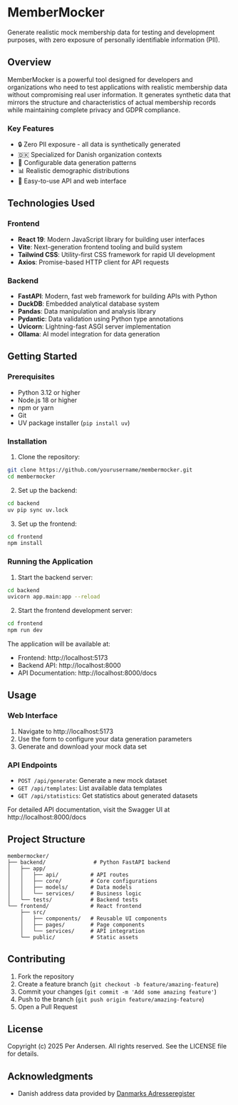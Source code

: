 # MemberMocker

Generate realistic mock membership data for testing and development purposes, with zero exposure of personally identifiable information (PII).

## Overview

MemberMocker is a powerful tool designed for developers and organizations who need to test applications with realistic membership data without compromising real user information. It generates synthetic data that mirrors the structure and characteristics of actual membership records while maintaining complete privacy and GDPR compliance.

### Key Features

- 🔒 Zero PII exposure - all data is synthetically generated
- 🇩🇰 Specialized for Danish organization contexts
- 🎯 Configurable data generation patterns
- 📊 Realistic demographic distributions
- 🚀 Easy-to-use API and web interface

## Technologies Used

### Frontend
- **React 19**: Modern JavaScript library for building user interfaces
- **Vite**: Next-generation frontend tooling and build system
- **Tailwind CSS**: Utility-first CSS framework for rapid UI development
- **Axios**: Promise-based HTTP client for API requests

### Backend
- **FastAPI**: Modern, fast web framework for building APIs with Python
- **DuckDB**: Embedded analytical database system
- **Pandas**: Data manipulation and analysis library
- **Pydantic**: Data validation using Python type annotations
- **Uvicorn**: Lightning-fast ASGI server implementation
- **Ollama**: AI model integration for data generation

## Getting Started

### Prerequisites

- Python 3.12 or higher
- Node.js 18 or higher
- npm or yarn
- Git
- UV package installer (`pip install uv`)

### Installation

1. Clone the repository:
```bash
git clone https://github.com/yourusername/membermocker.git
cd membermocker
```

2. Set up the backend:
```bash
cd backend
uv pip sync uv.lock
```

3. Set up the frontend:
```bash
cd frontend
npm install
```

### Running the Application

1. Start the backend server:
```bash
cd backend
uvicorn app.main:app --reload
```

2. Start the frontend development server:
```bash
cd frontend
npm run dev
```

The application will be available at:
- Frontend: http://localhost:5173
- Backend API: http://localhost:8000
- API Documentation: http://localhost:8000/docs

## Usage

### Web Interface

1. Navigate to http://localhost:5173
2. Use the form to configure your data generation parameters
3. Generate and download your mock data set

### API Endpoints

- `POST /api/generate`: Generate a new mock dataset
- `GET /api/templates`: List available data templates
- `GET /api/statistics`: Get statistics about generated datasets

For detailed API documentation, visit the Swagger UI at http://localhost:8000/docs

## Project Structure

```
membermocker/
├── backend/               # Python FastAPI backend
│   ├── app/
│   │   ├── api/          # API routes
│   │   ├── core/         # Core configurations
│   │   ├── models/       # Data models
│   │   └── services/     # Business logic
│   └── tests/            # Backend tests
└── frontend/             # React frontend
    ├── src/
    │   ├── components/   # Reusable UI components
    │   ├── pages/        # Page components
    │   └── services/     # API integration
    └── public/           # Static assets
```

## Contributing

1. Fork the repository
2. Create a feature branch (`git checkout -b feature/amazing-feature`)
3. Commit your changes (`git commit -m 'Add some amazing feature'`)
4. Push to the branch (`git push origin feature/amazing-feature`)
5. Open a Pull Request

## License

Copyright (c) 2025 Per Andersen. All rights reserved. See the LICENSE file for details.

## Acknowledgments

- Danish address data provided by [Danmarks Adresseregister](https://dawadocs.dataforsyningen.dk/)